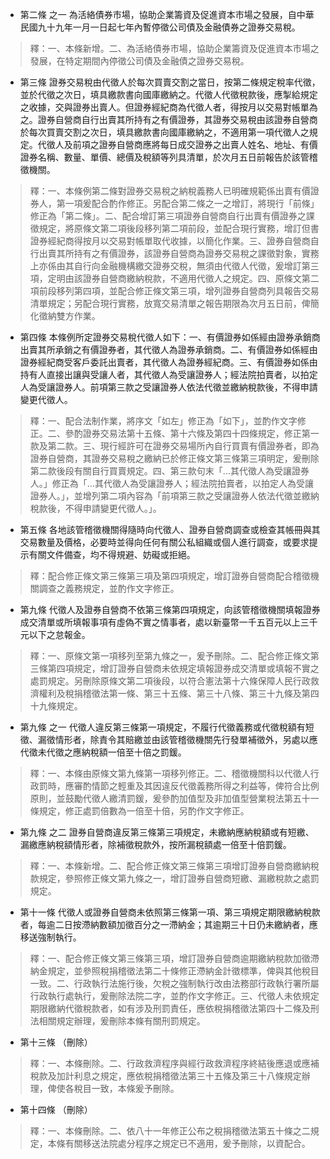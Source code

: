* 第二條 之一 為活絡債券市場，協助企業籌資及促進資本市場之發展，自中華民國九十九年一月一日起七年內暫停徵公司債及金融債券之證券交易稅。

> 釋：一、本條新增。二、為活絡債券市場，協助企業籌資及促進資本市場之發展，在特定期間內停徵公司債及金融債之證券交易稅。

* 第三條 證券交易稅由代徵人於每次買賣交割之當日，按第二條規定稅率代徵，並於代徵之次日，填具繳款書向國庫繳納之。代徵人代徵稅款後，應掣給規定之收據，交與證券出賣人。但證券經紀商為代徵人者，得按月以交易對帳單為之。證券自營商自行出賣其所持有之有價證券，其證券交易稅由該證券自營商於每次買賣交割之次日，填具繳款書向國庫繳納之，不適用第一項代徵人之規定。代徵人及前項之證券自營商應將每日成交證券之出賣人姓名、地址、有價證券名稱、數量、單價、總價及稅額等列具清單，於次月五日前報告於該管稽徵機關。

> 釋：一、本條例第二條對證券交易稅之納稅義務人已明確規範係出賣有價證券人，第一項爰配合酌作修正。另配合第二條之一之增訂，將現行「前條」修正為「第二條」。二、配合增訂第三項證券自營商自行出賣有價證券之課徵規定，將原條文第二項後段移列第二項前段，並配合現行實務，增訂但書證券經紀商得按月以交易對帳單取代收據，以簡化作業。三、證券自營商自行出賣其所持有之有價證券，該證券自營商為證券交易稅之課徵對象，實務上亦係由其自行向金融機構繳交證券交稅，無須由代徵人代徵，爰增訂第三項，定明由該證券自營商繳納稅款，不適用代徵人之規定。四、原條文第二項前段移列第四項，並配合修正條文第三項，增列證券自營商列具報告交易清單規定；另配合現行實務，放寬交易清單之報告期限為次月五日前，俾簡化徵納雙方作業。

* 第四條 本條例所定證券交易稅代徵人如下：一、有價證券如係經由證券承銷商出賣其所承銷之有價證券者，其代徵人為證券承銷商。二、有價證券如係經由證券經紀商受客戶委託出賣者，其代徵人為證券經紀商。三、有價證券如係由持有人直接出讓與受讓人者，其代徵人為受讓證券人；經法院拍賣者，以拍定人為受讓證券人。前項第三款之受讓證券人依法代徵並繳納稅款後，不得申請變更代徵人。

> 釋：一、配合法制作業，將序文「如左」修正為「如下」，並酌作文字修正。二、參酌證券交易法第十五條、第十六條及第四十四條規定，修正第一款及第二款。三、現行經許可在證券交易場所內自行買賣有價證券者，即為證券自營商，其證券交易稅之繳納已於修正條文第三條第三項明定，爰刪除第二款後段有關自行買賣規定。四、第三款句末「…其代徵人為受讓證券人。」修正為「…其代徵人為受讓證券人；經法院拍賣者，以拍定人為受讓證券人。」，並增列第二項內容為「前項第三款之受讓證券人依法代徵並繳納稅款後，不得申請變更代徵人。」。

* 第五條 各地該管稽徵機關得隨時向代徵人、證券自營商調查或檢查其帳冊與其交易數量及價格，必要時並得向任何有關公私組織或個人進行調查，或要求提示有關文件備查，均不得規避、妨礙或拒絕。

> 釋：配合修正條文第三條第三項及第四項規定，增訂證券自營商配合稽徵機關調查之義務規定，並酌作文字修正。

* 第九條 代徵人及證券自營商不依第三條第四項規定，向該管稽徵機關填報證券成交清單或所填報事項有虛偽不實之情事者，處以新臺幣一千五百元以上三千元以下之怠報金。

> 釋：一、原條文第一項移列至第九條之一，爰予刪除。二、配合修正條文第三條第四項規定，增訂證券自營商未依規定填報證券成交清單或填報不實之處罰規定。另刪除原條文第二項後段，以符合憲法第十六條保障人民行政救濟權利及稅捐稽徵法第一條、第三十五條、第三十八條、第三十九條及第四十九條規定。

* 第九條 之一 代徵人違反第三條第一項規定，不履行代徵義務或代徵稅額有短徵、漏徵情形者，除責令其賠繳並由該管稽徵機關先行發單補徵外，另處以應代徵未代徵之應納稅額一倍至十倍之罰鍰。

> 釋：一、本條由原條文第九條第一項移列修正。二、稽徵機關科以代徵人行政罰時，應審酌情節之輕重及其因違反代徵義務所得之利益等，俾符合比例原則，並鼓勵代徵人繳清罰鍰，爰參酌加值型及非加值型營業稅法第五十一條規定，修正處罰倍數為一倍至十倍，另酌作文字修正。

* 第九條 之二 證券自營商違反第三條第三項規定，未繳納應納稅額或有短繳、漏繳應納稅額情形者，除補徵稅款外，按所漏稅額處一倍至十倍罰鍰。

> 釋：一、本條新增。二、配合修正條文第三條第三項增訂證券自營商繳納稅款規定，參照修正條文第九條之一，增訂證券自營商短繳、漏繳稅款之處罰規定。

* 第十一條 代徵人或證券自營商未依照第三條第一項、第三項規定期限繳納稅款者，每逾二日按滯納數額加徵百分之一滯納金；其逾期三十日仍未繳納者，應移送強制執行。

> 釋：一、配合修正條文第三條第三項，增訂證券自營商逾期繳納稅款加徵滯納金規定，並參照稅捐稽徵法第二十條修正滯納金計徵標準，俾與其他稅目一致。二、行政執行法施行後，欠稅之強制執行改由法務部行政執行署所屬行政執行處執行，爰刪除法院二字，並酌作文字修正。三、代徵人未依規定期限繳納代徵稅款者，如有涉及刑罰責任，應依稅捐稽徵法第四十二條及刑法相關規定辦理，爰刪除本條有關刑罰規定。

* 第十三條 （刪除）

> 釋：一、本條刪除。二、行政救濟程序與經行政救濟程序終結後應退或應補稅款及加計利息之規定，應依稅捐稽徵法第三十五條及第三十八條規定辦理，俾使各稅目一致，本條爰予刪除。

* 第十四條 （刪除）

> 釋：一、本條刪除。二、依八十一年修正公布之稅捐稽徵法第五十條之二規定，本條有關移送法院處分程序之規定已不適用，爰予刪除，以資配合。


